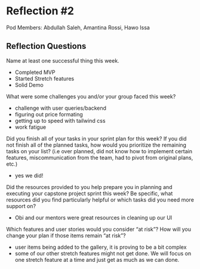 # Reflection #2

Pod Members: Abdullah Saleh, Amantina Rossi, Hawo Issa

## Reflection Questions

Name at least one successful thing this week.

- Completed MVP
- Started Stretch features
- Solid Demo

What were some challenges you and/or your group faced this week?

- challenge with user queries/backend
- figuring out price formating
- getting up to speed with tailwind css
- work fatigue

Did you finish all of your tasks in your sprint plan for this week? If you did not finish all of the planned tasks, how would you prioritize the remaining tasks on your list?  (i.e over planned, did not know how to implement certain features, miscommunication from the team, had to pivot from original plans, etc.)

- yes we did!

Did the resources provided to you help prepare you in planning and executing your capstone project sprint this week? Be specific, what resources did you find particularly helpful or which tasks did you need more support on?

- Obi and our mentors were great resources in cleaning up our UI

Which features and user stories would you consider “at risk”? How will you change your plan if those items remain “at risk”?

- user items being added to the gallery, it is proving to be a bit complex
- some of our other stretch features might not get done. We will focus on one stretch feature at a time and just get as much as we can done.
